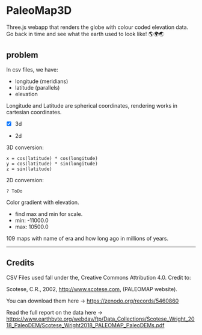 # PaleoMap3D
Three.js webapp that renders the globe with colour coded elevation data.  Go back in time and see what the earth used to look like! 🌎🌍🌏

## problem
In csv files, we have:
- longitude (meridians)
- latitude (parallels)
- elevation

Longitude and Latitude are spherical coordinates, rendering works in cartesian coordinates. 
- [x] 3d
- 2d

3D conversion:
```
x = cos(latitude) * cos(longitude)
y = cos(latitude) * sin(longitude)
z = sin(latitude)
```

2D conversion:
```
? ToDo
```

Color gradient with elevation.
- find max and min for scale.
- min: -11000.0
- max: 10500.0

109 maps with name of era and how long ago in millions of years.

----

## Credits
CSV Files used fall under the, Creative Commons Attribution 4.0. Credit to:

Scotese, C.R., 2002,  http://www.scotese.com, (PALEOMAP website).

You can download them here -> https://zenodo.org/records/5460860

Read the full report on the data here -> https://www.earthbyte.org/webdav/ftp/Data_Collections/Scotese_Wright_2018_PaleoDEM/Scotese_Wright2018_PALEOMAP_PaleoDEMs.pdf